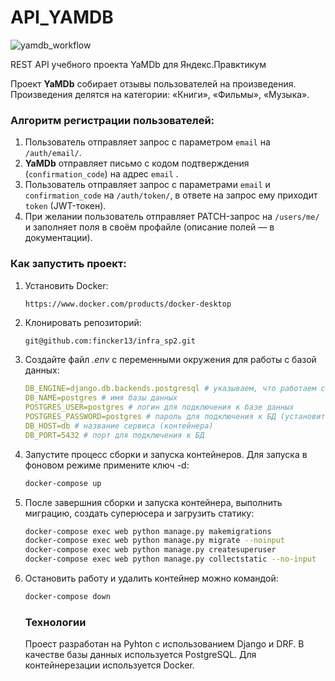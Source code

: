 # API_YAMDB

![yamdb_workflow](https://github.com/fincker13/infra_actions/actions/workflows/main.yml/badge.svg)

REST API учебного проекта YaMDb для Яндекс.Правктикум

Проект **YaMDb** собирает отзывы пользователей на произведения. Произведения делятся на категории: «Книги», «Фильмы», «Музыка».

### Алгоритм регистрации пользователей:

1. Пользователь отправляет запрос с параметром `email` на `/auth/email/`.
2. **YaMDb** отправляет письмо с кодом подтверждения (`confirmation_code`) на адрес  `email` .
3. Пользователь отправляет запрос с параметрами `email` и `confirmation_code` на `/auth/token/`, в ответе на запрос ему приходит `token` (JWT-токен).
4. При желании пользователь отправляет PATCH-запрос на `/users/me/` и заполняет поля в своём профайле (описание полей — в документации).

### Как запустить проект:

1. Установить Docker:

   ```http
   https://www.docker.com/products/docker-desktop
   ```

2. Клонировать репозиторий:

   ```bash
   git@github.com:fincker13/infra_sp2.git
   ```

3. Создайте файл *.env* с переменными окружения для работы с базой данных:

   ```yaml
   DB_ENGINE=django.db.backends.postgresql # указываем, что работаем с postgresql
   DB_NAME=postgres # имя базы данных
   POSTGRES_USER=postgres # логин для подключения к базе данных
   POSTGRES_PASSWORD=postgres # пароль для подключения к БД (установите свой)
   DB_HOST=db # название сервиса (контейнера)
   DB_PORT=5432 # порт для подключения к БД
   ```

4. Запустите процесс сборки и запуска контейнеров. Для запуска в фоновом режиме примените ключ -d:

   ```bash
   docker-compose up
   ```

5. После завершния сборки и запуска контейнера, выполнить миграцию, создать суперюсера и загрузить статику:

   ```bash
   docker-compose exec web python manage.py makemigrations
   docker-compose exec web python manage.py migrate --noinput
   docker-compose exec web python manage.py createsuperuser
   docker-compose exec web python manage.py collectstatic --no-input
   ```

6. Остановить работу и удалить контейнер можно командой:

   ```bash
   docker-compose down
   ```

   ### Технологии

   Проест разработан на Pyhton с использованием Django и DRF. В качестве базы данных используется PostgreSQL. Для контейнерезации используется Docker.
